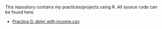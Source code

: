This repository contains my practices/projects using R. All source code can be found here.

* [Practice 0: dplyr with income.csv](https://rpubs.com/sohlijing/dplyr_practice01)
